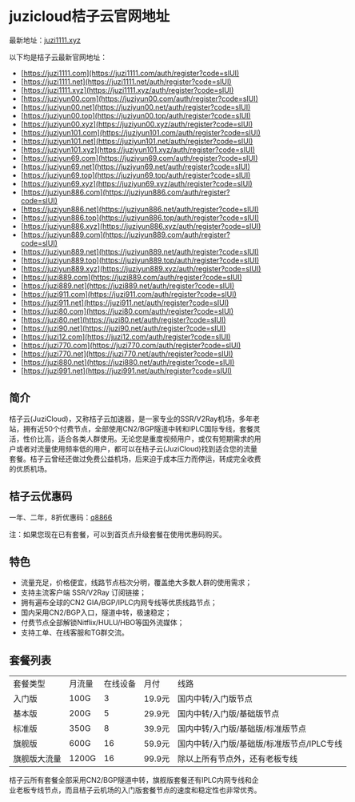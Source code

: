 # juzicloud桔子云官网地址

最新地址：[juzi1111.xyz](https://juzi1111.xyz/auth/register?code=sIUI)

以下均是桔子云最新官网地址：

*   [https://juzi1111.com](https://juzi1111.com/auth/register?code=sIUI)
*   [https://juzi1111.net](https://juzi1111.net/auth/register?code=sIUI)
*   [https://juzi1111.xyz](https://juzi1111.xyz/auth/register?code=sIUI)
*   [https://juziyun00.com](https://juziyun00.com/auth/register?code=sIUI)
*   [https://juziyun00.net](https://juziyun00.net/auth/register?code=sIUI)
*   [https://juziyun00.top](https://juziyun00.top/auth/register?code=sIUI)
*   [https://juziyun00.xyz](https://juziyun00.xyz/auth/register?code=sIUI)
*   [https://juziyun101.com](https://juziyun101.com/auth/register?code=sIUI)
*   [https://juziyun101.net](https://juziyun101.net/auth/register?code=sIUI)
*   [https://juziyun101.xyz](https://juziyun101.xyz/auth/register?code=sIUI)
*   [https://juziyun69.com](https://juziyun69.com/auth/register?code=sIUI)
*   [https://juziyun69.net](https://juziyun69.net/auth/register?code=sIUI)
*   [https://juziyun69.top](https://juziyun69.top/auth/register?code=sIUI)
*   [https://juziyun69.xyz](https://juziyun69.xyz/auth/register?code=sIUI)
*   [https://juziyun886.com](https://juziyun886.com/auth/register?code=sIUI)
*   [https://juziyun886.net](https://juziyun886.net/auth/register?code=sIUI)
*   [https://juziyun886.top](https://juziyun886.top/auth/register?code=sIUI)
*   [https://juziyun886.xyz](https://juziyun886.xyz/auth/register?code=sIUI)
*   [https://juziyun889.com](https://juziyun889.com/auth/register?code=sIUI)
*   [https://juziyun889.net](https://juziyun889.net/auth/register?code=sIUI)
*   [https://juziyun889.top](https://juziyun889.top/auth/register?code=sIUI)
*   [https://juziyun889.xyz](https://juziyun889.xyz/auth/register?code=sIUI)
*   [https://juzi889.com](https://juzi889.com/auth/register?code=sIUI)
*   [https://juzi889.net](https://juzi889.net/auth/register?code=sIUI)
*   [https://juzi911.com](https://juzi911.com/auth/register?code=sIUI)
*   [https://juzi911.net](https://juzi911.net/auth/register?code=sIUI)
*   [https://juzi80.com](https://juzi80.com/auth/register?code=sIUI)
*   [https://juzi80.net](https://juzi80.net/auth/register?code=sIUI)
*   [https://juzi90.net](https://juzi90.net/auth/register?code=sIUI)
*   [https://juzi12.com](https://juzi12.com/auth/register?code=sIUI)
*   [https://juzi770.com](https://juzi770.com/auth/register?code=sIUI)
*   [https://juzi770.net](https://juzi770.net/auth/register?code=sIUI)
*   [https://juzi880.net](https://juzi880.net/auth/register?code=sIUI)
*   [https://juzi991.net](https://juzi991.net/auth/register?code=sIUI)

## 简介

桔子云(JuziCloud)，又称桔子云加速器，是一家专业的SSR/V2Ray机场，多年老站，拥有近50个付费节点，全部使用CN2/BGP隧道中转和IPLC国际专线，套餐灵活，性价比高，适合各类人群使用。无论您是重度视频用户，或仅有短期需求的用户或者对流量使用频率低的用户，都可以在桔子云(JuziCloud)找到适合您的流量套餐。桔子云曾经还做过免费公益机场，后来迫于成本压力而停运，转成完全收费的优质机场。

## 桔子云优惠码

一年、二年，8折优惠码：[q8866](https://juzi1111.xyz/auth/register?code=sIUI)

注：如果您现在已有套餐，可以到首页点升级套餐在使用优惠码购买。

## 特色

<ul>
    <li>流量充足，价格便宜，线路节点档次分明，覆盖绝大多数人群的使用需求；</li>
    <li>支持主流客户端 SSR/V2Ray 订阅链接；</li>
    <li>拥有遍布全球的CN2 GIA/BGP/IPLC内网专线等优质线路节点；</li>
    <li>国内采用CN2/BGP入口，隧道中转，极速稳定；</li>
    <li>付费节点全部解锁Nitflix/HULU/HBO等国外流媒体；</li>
    <li>支持工单、在线客服和TG群交流。</li>
</ul>

## 套餐列表

<table style="width: 988px;">
    <tbody>
        <tr>
            <td>套餐类型</td>
            <td>月流量</td>
            <td>在线设备</td>
            <td>月付</td>
            <td>线路</td>
        </tr>
        <tr>
            <td>入门版</td>
            <td>100G</td>
            <td>3</td>
            <td>19.9元</td>
            <td>国内中转/入门版节点</td>
        </tr>
        <tr>
            <td>基本版</td>
            <td>200G</td>
            <td>5</td>
            <td>29.9元</td>
            <td>国内中转/入门版/基础版节点</td>
        </tr>
        <tr>
            <td>标准版</td>
            <td>350G</td>
            <td>8</td>
            <td>39.9元</td>
            <td>国内中转/入门版/基础版/标准版节点</td>
        </tr>
        <tr>
            <td>旗舰版</td>
            <td>600G</td>
            <td>16</td>
            <td>59.9元</td>
            <td>国内中转/入门版/基础版/标准版节点/IPLC专线</td>
        </tr>
        <tr>
            <td>旗舰版大流量</td>
            <td>1200G</td>
            <td>16</td>
            <td>99.9元</td>
            <td>除以上所有节点外，还有老板专线</td>
        </tr>
    </tbody>
</table>

桔子云所有套餐全部采用CN2/BGP隧道中转，旗舰版套餐还有IPLC内网专线和企业老板专线节点，而且桔子云机场的入门版套餐节点的速度和稳定性也非常优秀。
